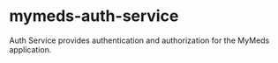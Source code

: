 # mymeds-auth-service
Auth Service provides authentication and authorization for the MyMeds application.
